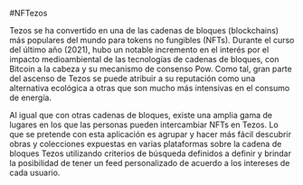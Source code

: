 #NFTezos

Tezos se ha convertido en una de las cadenas de bloques (blockchains) más populares del mundo para tokens no fungibles (NFTs). Durante el curso del último año (2021), hubo un notable incremento en el interés por el impacto medioambiental de las tecnologías de cadenas de bloques, con Bitcoin a la cabeza y su mecanismo de consenso Pow. Como tal, gran parte del ascenso de Tezos se puede atribuir a su reputación como una alternativa ecológica a otras que son mucho más intensivas en el consumo de energía.

Al igual que con otras cadenas de bloques, existe una amplia gama de lugares en los que las personas pueden intercambiar NFTs en Tezos. Lo que se pretende con esta aplicación es agrupar y hacer más fácil descubrir obras y colecciones expuestas en varias plataformas sobre la cadena de bloques Tezos utilizando criterios de búsqueda definidos a definir y brindar la posibilidad de tener un feed personalizado de acuerdo a los intereses de cada usuario.
